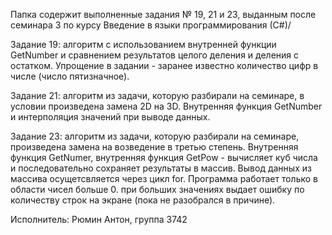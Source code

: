 Папка содержит выполненные задания № 19, 21 и 23, 
выданным после семинара 3 по курсу Введение в языки программирования (С#)/

Задание 19: алгоритм с использованием внутренней функции GetNumber и сравнением результатов целого деления и деления с остатком.
Упрощение в задании - заранее известно количество цифр в числе (число пятизначное).

Задание 21: алгоритм из задачи, которую разбирали на семинаре, в условии произведена замена 2D на 3D. Внутренняя функция GetNumber и интерполяция значений при выводе данных.

Задание 23: алгоритм из задачи, которую разбирали на семинаре, произведена замена на возведение в третью степень. Внутренняя функция GetNumer, внутренняя функция GetPow - вычисляет куб числа и последовательно сохраняет результаты в массив. Вывод данных из массива осущетсвляется через цикл for. Программа работает только в области чисел больше 0. при больших значениях выдает ошибку по количеству строк на экране (пока не разобрался в причине).

Исполнитель: Рюмин Антон, группа 3742
